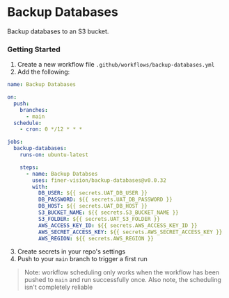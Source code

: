 # Backup Databases

Backup databases to an S3 bucket.

### Getting Started

1. Create a new workflow file `.github/workflows/backup-databases.yml`
2. Add the following:

```yaml
name: Backup Databases

on:
  push:
    branches:
      - main
  schedule:
    - cron: 0 */12 * * *

jobs:
  backup-databases:
    runs-on: ubuntu-latest

    steps:
      - name: Backup Databses
        uses: finer-vision/backup-databases@v0.0.32
        with:
          DB_USER: ${{ secrets.UAT_DB_USER }}
          DB_PASSWORD: ${{ secrets.UAT_DB_PASSWORD }}
          DB_HOST: ${{ secrets.UAT_DB_HOST }}
          S3_BUCKET_NAME: ${{ secrets.S3_BUCKET_NAME }}
          S3_FOLDER: ${{ secrets.UAT_S3_FOLDER }}
          AWS_ACCESS_KEY_ID: ${{ secrets.AWS_ACCESS_KEY_ID }}
          AWS_SECRET_ACCESS_KEY: ${{ secrets.AWS_SECRET_ACCESS_KEY }}
          AWS_REGION: ${{ secrets.AWS_REGION }}
```

3. Create secrets in your repo's settings
4. Push to your `main` branch to trigger a first run

> Note: workflow scheduling only works when the workflow has been pushed to `main` and run successfully once. Also note, the scheduling isn't completely reliable
